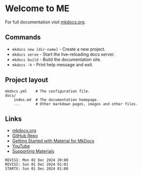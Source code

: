 # Welcome to ME

For full documentation visit [mkdocs.org](https://www.mkdocs.org).

## Commands

* `mkdocs new [dir-name]` - Create a new project.
* `mkdocs serve` - Start the live-reloading docs server.
* `mkdocs build` - Build the documentation site.
* `mkdocs -h` - Print help message and exit.

## Project layout

    mkdocs.yml    # The configuration file.
    docs/
        index.md  # The documentation homepage.
        ...       # Other markdown pages, images and other files.

## Links

* [mkdocs.org](https://www.mkdocs.org)
* [GitHub Repo](https://github.com/vrtass/tester)
* [Getting Started with Material for MkDocs](https://jameswillett.dev/getting-started-with-material-for-mkdocs/)
* [YouTube](https://youtu.be/xlABhbnNrfI)
* [Supporting Materials](https://github.com/james-willett/material-mkdocs-youtube-2024)

```
REVISI: Mon 02 Dec 2024 20:00
REVISI: Sun 01 Dec 2024 01:01
STARTX: Sun 01 Dec 2024 01:00
```
